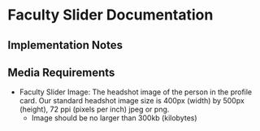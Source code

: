 # Faculty Slider Documentation


## Implementation Notes



## Media Requirements
- Faculty Slider Image:  The headshot image of the person in the profile card.  Our standard headshot image size is 400px (width) by 500px (height), 72 ppi (pixels per inch) jpeg or png.
    - Image should be no larger than 300kb (kilobytes)